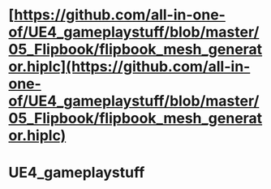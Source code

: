 # [https://github.com/all-in-one-of/UE4_gameplaystuff/blob/master/05_Flipbook/flipbook_mesh_generator.hiplc](https://github.com/all-in-one-of/UE4_gameplaystuff/blob/master/05_Flipbook/flipbook_mesh_generator.hiplc)

# UE4_gameplaystuff
